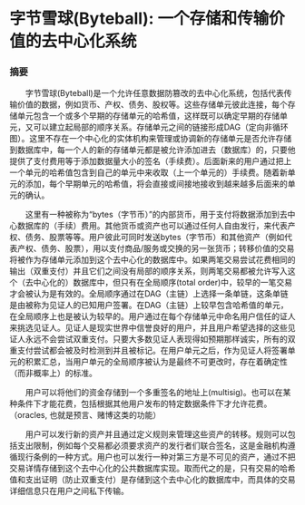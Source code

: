 # 字节雪球(Byteball): 一个存储和传输价值的去中心化系统

### 摘要
&emsp;&emsp;字节雪球(Byteball)是一个允许任意数据防篡改的去中心化系统，包括代表传输价值的数据，例如货币、产权、债务、股权等。这些存储单元彼此连接，每个存储单元包含一个或多个早期的存储单元的哈希值，这样既可以确定早期的存储单元，又可以建立起局部的顺序关系。存储单元之间的链接形成DAG（定向非循环图）。这里不存在一个中心化的实体机构来管理或协调新的存储单元是否允许存储到数据库中，每一个人的新的存储单元都是被允许添加进去（数据库）的，只要他提供了支付费用等于添加数据量大小的签名（手续费）。后面新来的用户通过把上一个单元的哈希值包含到自己的单元中来收取（上一个单元的）手续费。随着新单元的添加，每个早期单元的哈希值，将会直接或间接地接收到越来越多后面来的单元的确认。

&emsp;&emsp;这里有一种被称为“bytes（字节币）”的内部货币，用于支付将数据添加到去中心数据库的（手续）费用。其他货币或资产也可以通过任何人自由发行，来代表产权、债务、股票等等。用户彼此可同时发送bytes（字节币）和其他资产（例如代表产权、债务、股票），用以支付商品/服务或交换的另一张货币；转移价值的交易将被作为存储单元添加到这个去中心化的数据库中。如果两笔交易尝试花费相同的输出（双重支付）并且它们之间没有局部的顺序关系，则两笔交易都被允许写入这个（去中心化的）数据库中，但只有在全局顺序(total order)中，较早的一笔交易才会被认为是有效的。全局顺序通过在DAG（主链）上选择一条单链，这条单链是由被称为见证人的已知用户签署。在DAG（主链）上较早包含哈希值的单元，在全局顺序上也是被认为较早的。用户通过在每个存储单元中命名用户信任的证人来挑选见证人。见证人是现实世界中信誉良好的用户，并且用户希望选择的这些见证人永远不会尝试双重支付。只要大多数见证人表现得如预期那样诚实，所有的双重支付尝试都会被及时检测到并且被标记。在用户单元之后，作为见证人将签署单元的积累汇总，当用户单元的全局顺序被认为是最终不可更改时，存在着确定性（而非概率上）的标准。

&emsp;&emsp;用户可以将他们的资金存储到一个多重签名的地址上(multisig)。也可以在某种条件下才能花费，包括根据其他用户发布的特定数据条件下才允许花费。（oracles, 也就是预言、赌博这类的功能）

&emsp;&emsp;用户可以发行新的资产并且通过定义规则来管理这些资产的转移。规则可以包括支出限制，例如每个交易都必须要求资产的发行者们联合签名，这是金融机构遵循现行条例的一种方式。用户也可以发行一种对第三方是不可见的资产，通过不把交易详情存储到这个去中心化的公共数据库实现。取而代之的是，只有交易的哈希值和支出证明（防止双重支付）是存储到这个去中心化的数据库中，而具体的交易详细信息只在用户之间私下传输。